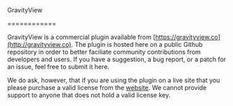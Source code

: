 GravityView

============

GravityView is a commercial plugin available from [https://gravityview.co](http://gravityview.co). The plugin is hosted here on a public Github repository in order to better faciliate community contributions from developers and users. If you have a suggestion, a bug report, or a patch for an issue, feel free to submit it here. 

We do ask, however, that if you are using the plugin on a live site that you please purchase a valid license from the [website](https://gravityview.co/?utm_source=github&utm_medium=readme&utm_campaign=readme). We cannot provide support to anyone that does not hold a valid license key.
